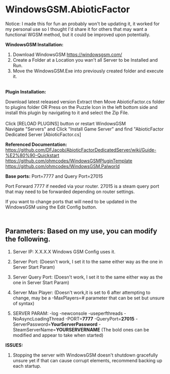# **WindowsGSM.AbioticFactor**

Notice: I made this for fun an probably won't be updating it, it worked for my personal use so I thought I'd share it for others that may want a functional WGSM method, but it could be improved upon potentially.

 **WindowsGSM Installation:**
1. Download WindowsGSM https://windowsgsm.com/  
2. Create a Folder at a Location you wan't all Server to be Installed and Run. 
3. Move the WindowsGSM.Exe into previously created folder and execute it.

<br> **Plugin Installation:** <br>

Download latest released version
Extract then Move AbioticFactor.cs folder to plugins folder OR Press on the Puzzle Icon in the left bottom side and install this plugin by navigating to it and select the Zip File.<br>
<br> Click [RELOAD PLUGINS] button or restart WindowsGSM
<br>Navigate "Servers" and Click "Install Game Server" and find "AbioticFactor Dedicated Server [AbioticFactor.cs]

**Referenced Documentation:** 
<br> https://github.com/DFJacob/AbioticFactorDedicatedServer/wiki/Guide-%E2%80%90-Quickstart <br> https://github.com/ohmcodes/WindowsGSMPluginTemplate <br> https://github.com/ohmcodes/WindowsGSM.Palworld

**Base ports:**
Port=7777 and Query Port=27015

Port Forward 7777 if needed via your router. 27015 is a steam query port that may need to be forwarded depending on router settings.

If you want to change ports that will need to be updated in the WindowsGSM using the Edit Config button.

 ## <br> **Parameters:**  Based on my use, you can modify the following.
1. Server IP: X.X.X.X Windows GSM  Config uses it.
2. Server Port: (Doesn't work, I set it to the same either way as the one in Server Start Param)
3. Server Query Port: (Doesn't work, I set it to the same either way as the one in Server Start Param)
4. Server Max Player: (Doesn't work,it is set to 6 after attempting to change, may be a -MaxPlayers=# parameter that can be set but unsure of syntax)

5. SERVER PARAM: -log -newconsole -useperfthreads -NoAsyncLoadingThread -PORT=**7777** -QueryPort=**27015** -ServerPassword=**YourServerPassword** -SteamServerName=**YOURSERVERNAME** (The bold ones can be modified and appear to take when started)

**ISSUES:** 
1. Stopping the server with WindowsGSM doesn't shutdown gracefully unsure yet if that can cause corrupt elements, recommend backing up each startup.

